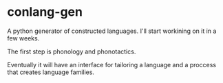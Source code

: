 conlang-gen
===========

A python generator of constructed languages. I'll start workining on it in a few weeks.

The first step is phonology and phonotactics.

Eventually it will have an interface for tailoring a language and a proccess that creates language families.
